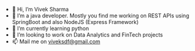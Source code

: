 - 👋 Hi, I’m Vivek Sharma
- 👀 I’m a java developer. Mostly you find me working on REST APIs using SpringBoot and also NodeJS (Express Framework)
- 🌱 I’m currently learning python
- 💞️ I’m looking to work on Data Analytics and FinTech projects
- 📫 Mail me on viveksdf@gmail.com

<!---
viveksdf/viveksdf is a ✨ special ✨ repository because its `README.md` (this file) appears on your GitHub profile.
You can click the Preview link to take a look at your changes.
--->
